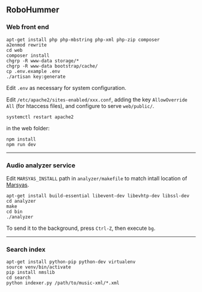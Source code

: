 ## RoboHummer

### Web front end

    apt-get install php php-mbstring php-xml php-zip composer
    a2enmod rewrite
    cd web
    composer install
    chgrp -R www-data storage/*
    chgrp -R www-data bootstrap/cache/
    cp .env.example .env
    ./artisan key:generate

Edit `.env` as necessary for system configuration.

Edit `/etc/apache2/sites-enabled/xxx.conf`, adding the key `AllowOverride All`
(for htaccess files), and configure to serve `web/public/`.

    systemctl restart apache2

in the web folder:

    npm install
    npm run dev

--------------------------------------

### Audio analyzer service

Edit `MARSYAS_INSTALL` path in `analyzer/makefile` to match intall location of
[Marsyas](https://github.com/marsyas/marsyas).

    apt-get install build-essential libevent-dev libevhtp-dev libssl-dev
    cd analyzer
    make
    cd bin
    ./analyzer

To send it to the background, press `Ctrl-Z`, then execute `bg`.

--------------------------------------

### Search index

    apt-get install python-pip python-dev virtualenv
    source venv/bin/activate
    pip install nmslib
    cd search
    python indexer.py /path/to/music-xml/*.xml
